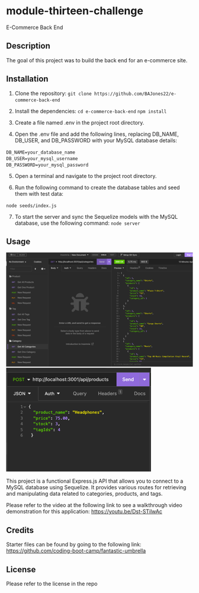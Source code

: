 # module-thirteen-challenge
E-Commerce Back End

## Description

The goal of this project was to build the back end for an e-commerce site. 

## Installation

1. Clone the repository: `git clone https://github.com/BAJones22/e-commerce-back-end`

2. Install the dependencies: 
`cd e-commerce-back-end`
`npm install`

3. Create a file named .env in the project root directory.

4. Open the .env file and add the following lines, replacing DB_NAME, DB_USER, and DB_PASSWORD with your MySQL database details:

`DB_NAME=your_database_name` <br>
`DB_USER=your_mysql_username` <br>
`DB_PASSWORD=your_mysql_password`

5. Open a terminal and navigate to the project root directory.

6. Run the following command to create the database tables and seed them with test data:

`node seeds/index.js`

7. To start the server and sync the Sequelize models with the MySQL database, use the following command:
`node server`


## Usage

<img src="assets/RM1.png"/>
<img src="assets/RM2.png"/>


This project is a functional Express.js API that allows you to connect to a MySQL database using Sequelize. It provides various routes for retrieving and manipulating data related to categories, products, and tags.

Please refer to the video at the following link to see a walkthrough video demonstration for this application: https://youtu.be/Dst-STilwAc

## Credits

Starter files can be found by going to the following link: https://github.com/coding-boot-camp/fantastic-umbrella

## License

Please refer to the license in the repo